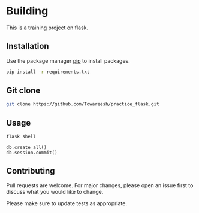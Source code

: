 # Building

This is a training project on flask.

## Installation

Use the package manager [pip](https://pip.pypa.io/en/stable/) to install packages.

```bash
pip install -r requirements.txt
```
## Git clone

```bash
git clone https://github.com/Towareesh/practice_flask.git
```
## Usage

```bash
flask shell
```
```flask shell
db.create_all()
db.session.commit()
```

## Contributing

Pull requests are welcome. For major changes, please open an issue first
to discuss what you would like to change.

Please make sure to update tests as appropriate.
